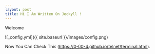 ```yaml
---
layout: post
title: Hi I Am Written On Jeckyll !
---
```


Welcome 

![_config.yml]({{ site.baseurl }}/images/config.png)

Now You Can Check This (https://0-00-4.github.io/telnet/terminal.html).
